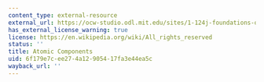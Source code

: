 ```yaml
---
content_type: external-resource
external_url: https://ocw-studio.odl.mit.edu/sites/1-124j-foundations-of-software-engineering-fall-2000/type/page/edit/6fafcc10-1009-861d-bf37-c770639a665f/#4
has_external_license_warning: true
license: https://en.wikipedia.org/wiki/All_rights_reserved
status: ''
title: Atomic Components
uid: 6f179e7c-ee27-4a12-9054-17fa3e44ea5c
wayback_url: ''
---
```

